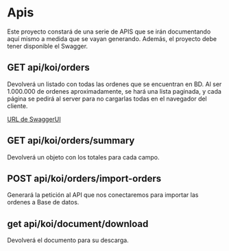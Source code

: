 # Apis

Este proyecto constará de una serie de APIS que se irán documentando aquí mismo a medida que se vayan generando. Además, el proyecto debe tener disponible el Swagger.

## GET api/koi/orders

Devolverá un listado con todas las ordenes que se encuentran en BD. Al ser 1.000.000 de ordenes aproximadamente, se hará una lista paginada, y cada página se pedirá al server para no cargarlas todas en el navegador del cliente.

[URL de SwaggerUI](http://localhost:8080/swagger-ui/index.html#/)


## GET api/koi/orders/summary

Devolverá un objeto con los totales para cada campo.


## POST api/koi/orders/import-orders

Generará la petición al API que nos conectaremos para importar las ordenes a Base de datos.


## get api/koi/document/download

Devolverá el documento para su descarga.